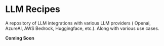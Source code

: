 # LLM Recipes

A repository of LLM integrations with various LLM providers ( Openai, AzureAI, AWS Bedrock, Huggingface, etc.). Along with various use cases.

**Coming Soon**